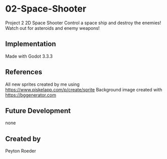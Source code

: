 # 02-Space-Shooter
Project 2 2D Space Shooter
Control a space ship and destroy the enemies! Watch out for asteroids and enemy weapons!
## Implementation
Made with Godot 3.3.3
## References
All new sprites created by me using https://www.piskelapp.com/p/create/sprite
Background image created with https://bggenerator.com
## Future Development
none
## Created by
Peyton Roeder
